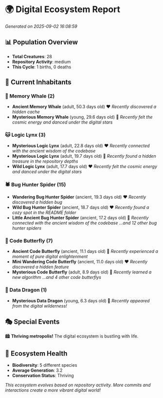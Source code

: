 # 🌍 Digital Ecosystem Report
*Generated on 2025-09-02 16:08:59*

## 📊 Population Overview
- **Total Creatures**: 28
- **Repository Activity**: medium
- **This Cycle**: 1 births, 0 deaths

## 👥 Current Inhabitants

### 🐋 Memory Whale (2)
- **Ancient Memory Whale** (adult, 50.3 days old) ❤️
  *Recently discovered a hidden cache*
- **Mysterious Memory Whale** (young, 29.6 days old) 💛
  *Recently felt the cosmic energy and danced under the digital stars*

### 🐱 Logic Lynx (3)
- **Mysterious Logic Lynx** (adult, 22.8 days old) ❤️
  *Recently connected with the ancient wisdom of the codebase*
- **Mysterious Logic Lynx** (adult, 19.7 days old) 💛
  *Recently found a hidden treasure in the repository depths*
- **Wild Logic Lynx** (adult, 17.7 days old) ❤️
  *Recently felt the cosmic energy and danced under the digital stars*

### 🕷️ Bug Hunter Spider (15)
- **Wandering Bug Hunter Spider** (ancient, 19.3 days old) ❤️
  *Recently discovered a hidden bug*
- **Wild Bug Hunter Spider** (ancient, 18.7 days old) ❤️
  *Recently found a cozy spot in the README folder*
- **Little Ancient Bug Hunter Spider** (ancient, 17.2 days old) 💛
  *Recently connected with the ancient wisdom of the codebase*
  *...and 12 other bug hunter spiders*

### 🦋 Code Butterfly (7)
- **Ancient Code Butterfly** (ancient, 11.1 days old) 💛
  *Recently experienced a moment of pure digital enlightenment*
- **Mini Wandering Code Butterfly** (ancient, 11.0 days old) ❤️
  *Recently discovered a hidden feature*
- **Mysterious Code Butterfly** (adult, 8.9 days old) 💚
  *Recently learned a new algorithm*
  *...and 4 other code butterflys*

### 🐉 Data Dragon (1)
- **Mysterious Data Dragon** (young, 6.3 days old) 💚
  *Recently appeared from the digital wilderness!*

## 🎭 Special Events

🏙️ **Thriving metropolis!** The digital ecosystem is bustling with life.

## 🔬 Ecosystem Health
- **Biodiversity**: 5 different species
- **Average Generation**: 3.2
- **Conservation Status**: Thriving

*This ecosystem evolves based on repository activity. More commits and interactions create a more vibrant digital world!*